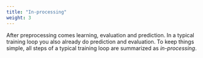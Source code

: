 ```yaml
---
title: "In-processing"
weight: 3
---
```


After preprocessing comes learning, evaluation and prediction.
In a typical training loop you also already do prediction and evaluation.
To keep things simple, all steps of a typical training loop are summarized as *in-processing*.
